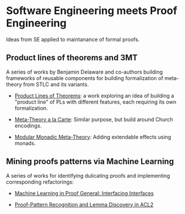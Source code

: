 Software Engineering meets Proof Engineering
============================================

Ideas from SE applied to maintanance of formal proofs.


Product lines of theorems and 3MT
---------------------------------

A series of works by Benjamin Delaware and co-authors building
frameworks of reusable components for building formalization of
meta-theory from STLC and its variants.

* [Product Lines of Theorems](http://people.csail.mit.edu/bendy/PLoTs/PLoTs.pdf): 
  a work exploring an idea of building a "product line" of PLs with
  different features, each requiring its own formalization.

* [Meta-Theory a la Carte](http://www.cs.utexas.edu/~wcook/Drafts/2012/MTC.pdf):
  Similar purpose, but build around Church encodings.

* [Modular Monadic Meta-Theory](http://people.csail.mit.edu/bendy/3MT/3MT.pdf):
  Adding extendable effects using monads.


Mining proofs patterns via Machine Learning
-------------------------------------------

A series of works for identifying dulicating proofs and implementing
corresponding refactorings:

* [Machine Learning in Proof General: Interfacing Interfaces](https://arxiv.org/abs/1212.3618)

* [Proof-Pattern Recognition and Lemma Discovery in ACL2](http://www.cse.chalmers.se/~jomoa/papers/lpar2013.pdf)
